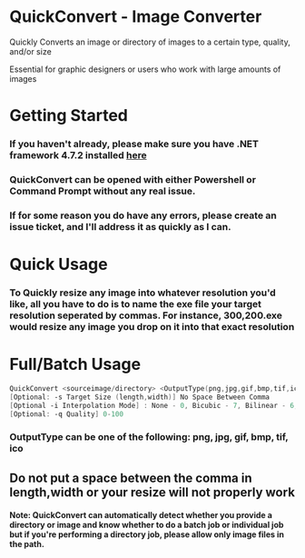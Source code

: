 # QuickConvert - Image Converter
Quickly Converts an image or directory of images to a certain type, quality, and/or size
 
Essential for graphic designers or users who work with large amounts of images

# Getting Started
### If you haven't already, please make sure you have .NET framework 4.7.2 installed <a href="https://dotnet.microsoft.com/download/thank-you/net472" target="_blank">here</a>

### QuickConvert can be opened with either Powershell or Command Prompt without any real issue. 
### If for some reason you do have any errors, please create an issue ticket, and I'll address it as quickly as I can.

# Quick Usage
### To Quickly resize any image into whatever resolution you'd like, all you have to do is to name the exe file your target resolution seperated by commas. For instance, 300,200.exe would resize any image you drop on it into that exact resolution


# Full/Batch Usage
```PowerShell
QuickConvert <sourceimage/directory> <OutputType(png,jpg,gif,bmp,tif,ico)> <OutputDirectory> 
[Optional: -s Target Size (length,width)] No Space Between Comma 
[Optional -i Interpolation Mode] : None - 0, Bicubic - 7, Bilinear - 6, Nearest Neighbor - 5 
[Optional: -q Quality] 0-100
```

### OutputType can be one of the following: png, jpg, gif, bmp, tif, ico
## Do not put a space between the comma in length,width or your resize will not properly work
#### Note: QuickConvert can automatically detect whether you provide a directory or image and know whether to do a batch job or individual job but if you're performing a directory job, please allow only image files in the path.
